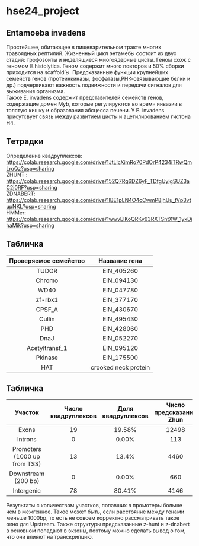 # hse24_project

## Entamoeba invadens

Простейшее, обитающее в пищеварительном тракте многих травоядных рептилий. 
Жизненный цикл энтамебы состоит из двух стадий: трофозоиты и неделящиеся многоядерные цисты.
Геном схож с геномом E.histolytica. Геном содержит много повторов и 50% сборки приходится на scaffold’ы. Предсказанные функции крупнейших семейств генов (протеинкиназы, фосфатазы,РНК-связывающие белки и др.) подчеркивают важность подвижности и передачи сигналов для выживания организма.  
Также E. invadens содержит представителей семейств генов, содержащие домен Myb, которые регулируются во время инвазии в толстую кишку и образования абсцесса печени. 
У E. invadens присутсвует связь между развитием цисты и ацетилированием гистона H4.

## Тетрадки
Определение квадруплексов: https://colab.research.google.com/drive/1JtLIcXimRo70PdOrP4234iTRwQmLroQz?usp=sharing <br>
ZHUNT : https://colab.research.google.com/drive/152Q7Rq6DZ6yF_TDfgUyigSUZ3aC2j0RF?usp=sharing <br>
ZDNABERT: https://colab.research.google.com/drive/1lBE1pLN4O4cCwmP8jhUu_tVp3vtupNKL?usp=sharing <br>
HMMer: https://colab.research.google.com/drive/1wwvElKoQRKy63RXTSntXW_1yxDihaMik?usp=sharing <br>


## Табличка
|Проверяемое семейство|Название гена|
|:------:|:--:|
|TUDOR |  EIN_405260 |
|Chromo | EIN_094130 | 
|WD40  | EIN_047780 |
|zf-rbx1 | EIN_377170 |
|CPSF_A |EIN_430670 |
|Cullin | EIN_495430|
|PHD | EIN_428060|
|DnaJ | EIN_052270 |
|Acetyltransf_1| EIN_095120|
|Pkinase | EIN_175500|
|HAT | crooked neck protein|


## Табличка
|Участок|Число квадруплексов|Доля квадруплексов|Число предсказаний Zhun|Доля предсказаний Zhun|Число предсказаний ZDNABERT|Доля предсказаний ZDNABERT|
|:------:|:--:|:--:|:--:|:--:|:--:|:--:|
|Exons | 19 | 19.58% | 12498 | 75.35% | 489 | 88.9% |
|Introns | 0 | 0.00% | 113 | 0.7% | 1 | 0.18% |
|Promoters (1000 up from TSS) | 13 | 13.4% | 4460 | 26.89% | 153 | 27.8% |
|Downstream (200 bp) | 0 | 0.00% | 660 | 3.97% | 16 | 2.9% | 
|Intergenic | 78 | 80.41% | 4146 | 24.99% | 53 | 9.63% |

Результаты с количеством участков, попавших в промотеры больше чем в межгенное. Такое может быть, если расстояние между генами меньше 1000bp, то есть не совсем корректно рассматривать такое окно для Upstream.
Также структуры предсказанные z-hunt и z-dnabert в основном попадают в экзоны, поэтому можно сделать вывод о том, что они влияют на транскрипцию.  
